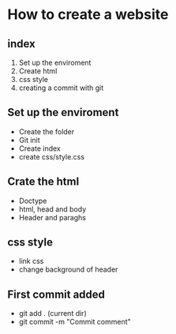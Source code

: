 # How to create a website

## index
1. Set up the enviroment
1. Create html
1. css style
1. creating a commit with git
    

## Set up the enviroment
- Create the folder 
- Git init
- Create index
- create css/style.css

## Crate the html
- Doctype
- html, head and body 
- Header and paraghs

## css style 
- link css
- change background of header

## First commit added
- git add . (current dir)
- git commit -m "Commit comment"

